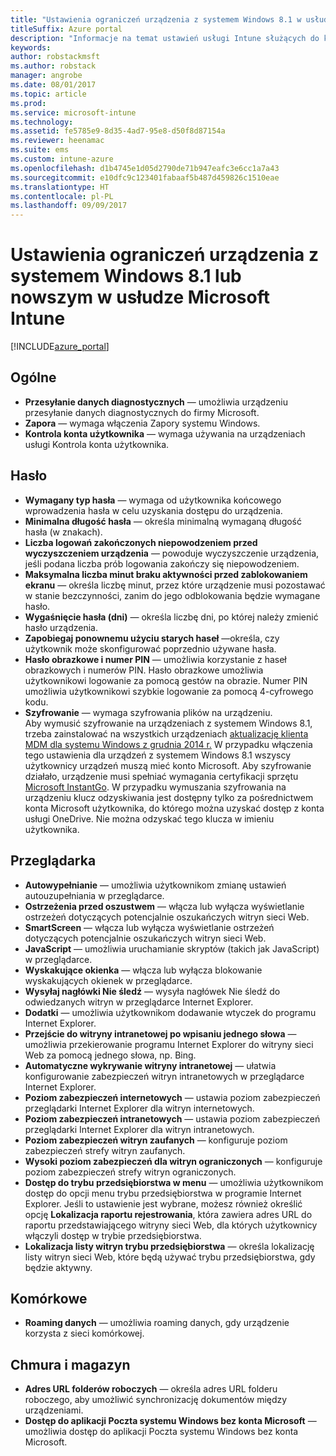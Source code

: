 ```yaml
---
title: "Ustawienia ograniczeń urządzenia z systemem Windows 8.1 w usłudze Intune"
titleSuffix: Azure portal
description: "Informacje na temat ustawień usługi Intune służących do kontrolowania ustawień i funkcjonalności na urządzeniach z systemem Windows 8.1."
keywords: 
author: robstackmsft
ms.author: robstack
manager: angrobe
ms.date: 08/01/2017
ms.topic: article
ms.prod: 
ms.service: microsoft-intune
ms.technology: 
ms.assetid: fe5785e9-8d35-4ad7-95e8-d50f8d87154a
ms.reviewer: heenamac
ms.suite: ems
ms.custom: intune-azure
ms.openlocfilehash: d1b4745e1d05d2790de71b947eafc3e6cc1a7a43
ms.sourcegitcommit: e10dfc9c123401fabaaf5b487d459826c1510eae
ms.translationtype: HT
ms.contentlocale: pl-PL
ms.lasthandoff: 09/09/2017
---
```

# <a name="windows-81-and-later-device-restriction-settings-in-microsoft-intune"></a>Ustawienia ograniczeń urządzenia z systemem Windows 8.1 lub nowszym w usłudze Microsoft Intune

[!INCLUDE[azure_portal](./includes/azure_portal.md)]

## <a name="general"></a>Ogólne

-   **Przesyłanie danych diagnostycznych** — umożliwia urządzeniu przesyłanie danych diagnostycznych do firmy Microsoft.
-   **Zapora** — wymaga włączenia Zapory systemu Windows.
-   **Kontrola konta użytkownika** — wymaga używania na urządzeniach usługi Kontrola konta użytkownika.

## <a name="password"></a>Hasło
-   **Wymagany typ hasła** — wymaga od użytkownika końcowego wprowadzenia hasła w celu uzyskania dostępu do urządzenia.
-   **Minimalna długość hasła** — określa minimalną wymaganą długość hasła (w znakach).
-   **Liczba logowań zakończonych niepowodzeniem przed wyczyszczeniem urządzenia** — powoduje wyczyszczenie urządzenia, jeśli podana liczba prób logowania zakończy się niepowodzeniem.
-   **Maksymalna liczba minut braku aktywności przed zablokowaniem ekranu** — określa liczbę minut, przez które urządzenie musi pozostawać w stanie bezczynności, zanim do jego odblokowania będzie wymagane hasło.
-   **Wygaśnięcie hasła (dni)** — określa liczbę dni, po której należy zmienić hasło urządzenia.
-   **Zapobiegaj ponownemu użyciu starych haseł** —określa, czy użytkownik może skonfigurować poprzednio używane hasła.
-   **Hasło obrazkowe i numer PIN** — umożliwia korzystanie z haseł obrazkowych i numerów PIN. Hasło obrazkowe umożliwia użytkownikowi logowanie za pomocą gestów na obrazie. Numer PIN umożliwia użytkownikowi szybkie logowanie za pomocą 4-cyfrowego kodu.
-   **Szyfrowanie** — wymaga szyfrowania plików na urządzeniu.<br>Aby wymusić szyfrowanie na urządzeniach z systemem Windows 8.1, trzeba zainstalować na wszystkich urządzeniach [aktualizację klienta MDM dla systemu Windows z grudnia 2014 r.](https://support.microsoft.com/kb/3013816) 
W przypadku włączenia tego ustawienia dla urządzeń z systemem Windows 8.1 wszyscy użytkownicy urządzeń muszą mieć konto Microsoft.
Aby szyfrowanie działało, urządzenie musi spełniać wymagania certyfikacji sprzętu [Microsoft InstantGo](https://blogs.windows.com/windowsexperience/2014/06/19/instantgo-a-better-way-to-sleep/#IBHULcTfI4PokO8X.97).
W przypadku wymuszania szyfrowania na urządzeniu klucz odzyskiwania jest dostępny tylko za pośrednictwem konta Microsoft użytkownika, do którego można uzyskać dostęp z konta usługi OneDrive. Nie można odzyskać tego klucza w imieniu użytkownika.     



## <a name="browser"></a>Przeglądarka
-   **Autowypełnianie** — umożliwia użytkownikom zmianę ustawień autouzupełniania w przeglądarce.
-   **Ostrzeżenia przed oszustwem** — włącza lub wyłącza wyświetlanie ostrzeżeń dotyczących potencjalnie oszukańczych witryn sieci Web.
-   **SmartScreen** — włącza lub wyłącza wyświetlanie ostrzeżeń dotyczących potencjalnie oszukańczych witryn sieci Web.
-   **JavaScript** — umożliwia uruchamianie skryptów (takich jak JavaScript) w przeglądarce.
-   **Wyskakujące okienka** — włącza lub wyłącza blokowanie wyskakujących okienek w przeglądarce.
-   **Wysyłaj nagłówki Nie śledź** — wysyła nagłówek Nie śledź do odwiedzanych witryn w przeglądarce Internet Explorer.
-   **Dodatki** — umożliwia użytkownikom dodawanie wtyczek do programu Internet Explorer.
-   **Przejście do witryny intranetowej po wpisaniu jednego słowa** —umożliwia przekierowanie programu Internet Explorer do witryny sieci Web za pomocą jednego słowa, np. Bing.
-   **Automatyczne wykrywanie witryny intranetowej** — ułatwia konfigurowanie zabezpieczeń witryn intranetowych w przeglądarce Internet Explorer.
-   **Poziom zabezpieczeń internetowych** — ustawia poziom zabezpieczeń przeglądarki Internet Explorer dla witryn internetowych.
-   **Poziom zabezpieczeń intranetowych** — ustawia poziom zabezpieczeń przeglądarki Internet Explorer dla witryn intranetowych.
-   **Poziom zabezpieczeń witryn zaufanych** — konfiguruje poziom zabezpieczeń strefy witryn zaufanych.
-   **Wysoki poziom zabezpieczeń dla witryn ograniczonych** — konfiguruje poziom zabezpieczeń strefy witryn ograniczonych.
-   **Dostęp do trybu przedsiębiorstwa w menu** — umożliwia użytkownikom dostęp do opcji menu trybu przedsiębiorstwa w programie Internet Explorer.
Jeśli to ustawienie jest wybrane, możesz również określić opcję **Lokalizacja raportu rejestrowania**, która zawiera adres URL do raportu przedstawiającego witryny sieci Web, dla których użytkownicy włączyli dostęp w trybie przedsiębiorstwa.
-   **Lokalizacja listy witryn trybu przedsiębiorstwa** — określa lokalizację listy witryn sieci Web, które będą używać trybu przedsiębiorstwa, gdy będzie aktywny.

## <a name="cellular"></a>Komórkowe
-   **Roaming danych** — umożliwia roaming danych, gdy urządzenie korzysta z sieci komórkowej.

## <a name="cloud-and-storage"></a>Chmura i magazyn
-   **Adres URL folderów roboczych** — określa adres URL folderu roboczego, aby umożliwić synchronizację dokumentów między urządzeniami.
-   **Dostęp do aplikacji Poczta systemu Windows bez konta Microsoft** — umożliwia dostęp do aplikacji Poczta systemu Windows bez konta Microsoft.    
